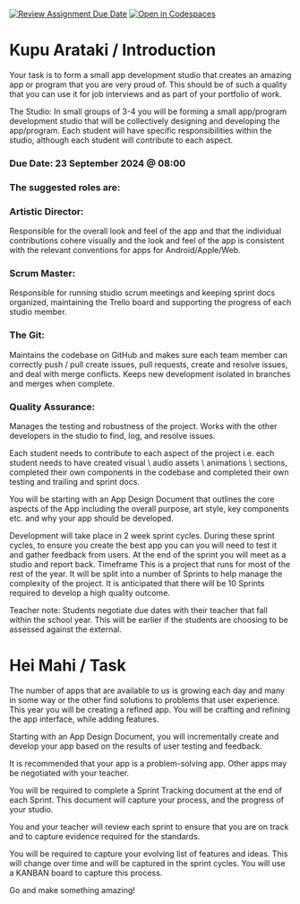 [![Review Assignment Due Date](https://classroom.github.com/assets/deadline-readme-button-22041afd0340ce965d47ae6ef1cefeee28c7c493a6346c4f15d667ab976d596c.svg)](https://classroom.github.com/a/fpkApUyZ)
[![Open in Codespaces](https://classroom.github.com/assets/launch-codespace-2972f46106e565e64193e422d61a12cf1da4916b45550586e14ef0a7c637dd04.svg)](https://classroom.github.com/open-in-codespaces?assignment_repo_id=15324237)
# Kupu Arataki / Introduction

Your task is to form a small app development studio that creates an amazing app or program that you are very proud of. This should be of such a quality that you can use it for job interviews and as part of your portfolio of work.

The Studio: In small groups of 3-4 you will be forming a small app/program development studio that will be collectively designing and developing the app/program. Each student will have specific responsibilities within the studio, although each student will contribute to each aspect. 

### Due Date: 23 September 2024 @ 08:00

### The suggested roles are:

### Artistic Director: 
Responsible for the overall look and feel of the app and that the individual contributions cohere visually and the look and feel of the app is consistent with the relevant conventions for apps for Android/Apple/Web.  

### Scrum Master:
Responsible for running studio scrum meetings and keeping sprint docs organized,  maintaining the Trello board and supporting the progress of each studio member.

### The Git:
Maintains the codebase on GitHub and makes sure each team member can correctly push / pull create issues, pull requests, create and resolve issues, and deal with merge conflicts. Keeps new development isolated in branches and merges when complete. 

### Quality Assurance:
Manages the testing and robustness of the project. Works with the other developers in the studio to find, log, and resolve issues. 

Each student needs to contribute to each aspect of the project i.e. each student needs to have created visual \ audio assets \ animations \ sections, completed their own components in the codebase and completed their own testing and trailing and sprint docs. 

You will be starting with an App Design Document that outlines the core aspects of the App including the overall purpose, art style, key components etc. and why your app should be developed. 

Development will take place in 2 week sprint cycles. During these sprint cycles, to ensure you create the best app you can you will need to test it and gather feedback from users. At the end of the sprint you will meet as a studio and report back. 
Timeframe
This is a project that runs for most of the rest of the year. It will be split into a number of Sprints to help manage the complexity of the project. It is anticipated that there will be 10 Sprints required to develop a high quality outcome.

Teacher note: Students negotiate due dates with their teacher that fall within the school year. This will be earlier if the students are choosing to be assessed against the external.

# Hei Mahi / Task
The number of apps that are available to us is growing each day and many in some way or the other find solutions to problems that user experience. This year you will be creating a refined app. You will be crafting and refining the app interface, while adding features.

Starting with an App Design Document, you will incrementally create and develop your app based on the results of user testing and feedback.

It is recommended that your app is a problem-solving app. Other apps may be negotiated with your teacher.

You will be required to complete a Sprint Tracking document at the end of each Sprint. This document will capture your process, and the progress of your studio.

You and your teacher will review each sprint to ensure that you are on track and to capture evidence required for the standards.

You will be required to capture your evolving list of features and ideas. This will change over time and will be captured in the sprint cycles. You will use a KANBAN board to capture this process.

Go and make something amazing!
